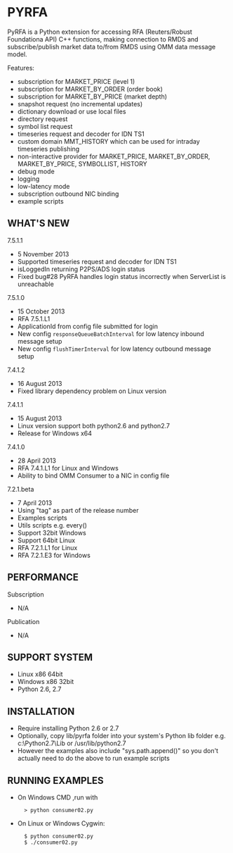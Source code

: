 PYRFA
=====

PyRFA is a Python extension for accessing RFA (Reuters/Robust Foundationa API)
C++ functions, making connection to RMDS and subscribe/publish market data to/from RMDS
using OMM data message model.

Features:
* subscription for MARKET_PRICE (level 1)
* subscription for MARKET_BY_ORDER (order book)
* subscription for MARKET_BY_PRICE (market depth)
* snapshot request (no incremental updates)
* dictionary download or use local files
* directory request
* symbol list request
* timeseries request and decoder for IDN TS1
* custom domain MMT_HISTORY which can be used for intraday timeseries publishing
* non-interactive provider for MARKET_PRICE, MARKET_BY_ORDER, MARKET_BY_PRICE, SYMBOLLIST, HISTORY
* debug mode
* logging
* low-latency mode
* subscription outbound NIC binding
* example scripts

WHAT'S NEW
----------
7.5.1.1
* 5 November 2013
* Supported timeseries request and decoder for IDN TS1
* isLoggedIn returning P2PS/ADS login status
* Fixed bug#28 PyRFA handles login status incorrectly when ServerList is unreachable

7.5.1.0
* 15 October 2013
* RFA 7.5.1.L1
* ApplicationId from config file submitted for login
* New config `responseQueueBatchInterval` for low latency inbound message setup
* New config `flushTimerInterval` for low latency outbound message setup

7.4.1.2
* 16 August 2013
* Fixed library dependency problem on Linux version

7.4.1.1
* 15 August 2013
* Linux version support both python2.6 and python2.7
* Release for Windows x64

7.4.1.0
* 28 April 2013
* RFA 7.4.1.L1 for Linux and Windows
* Ability to bind OMM Consumer to a NIC in config file

7.2.1.beta
* 7 April 2013
* Using "tag" as part of the release number
* Examples scripts
* Utils scripts e.g. every()
* Support 32bit Windows
* Support 64bit Linux
* RFA 7.2.1.L1 for Linux
* RFA 7.2.1.E3 for Windows
    
PERFORMANCE
-----------
Subscription
* N/A

Publication
* N/A

SUPPORT SYSTEM
--------------
* Linux x86 64bit
* Windows x86 32bit
* Python 2.6, 2.7

INSTALLATION
------------
* Require installing Python 2.6 or 2.7
* Optionally, copy lib/pyrfa folder into your system's Python lib folder e.g. c:\Python2.7\Lib or /usr/lib/python2.7
* However the examples also include "sys.path.append()" so you don't actually need to do the above to run example scripts

RUNNING EXAMPLES
----------------
* On Windows CMD ,run with
    
        > python consumer02.py
        
* On Linux or Windows Cygwin:
    
        $ python consumer02.py
        $ ./consumer02.py

